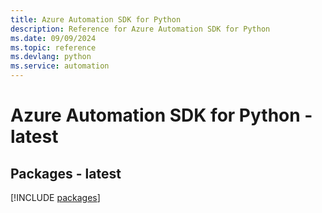 ```yaml
---
title: Azure Automation SDK for Python
description: Reference for Azure Automation SDK for Python
ms.date: 09/09/2024
ms.topic: reference
ms.devlang: python
ms.service: automation
---
```

# Azure Automation SDK for Python - latest
## Packages - latest
[!INCLUDE [packages](automation-index.md)]